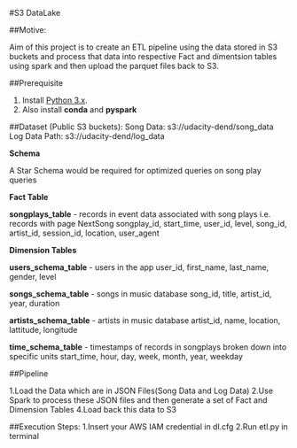 #S3 DataLake

##Motive:

Aim of this project is to create an ETL pipeline using the data stored in S3 buckets and process that data into respective Fact and dimentsion tables using spark and then upload the parquet files back to S3.

##Prerequisite

1. Install [Python 3.x](https://www.python.org/).
2. Also install **conda** and **pyspark**

##Dataset (Public S3 buckets):
Song Data: s3://udacity-dend/song_data
Log Data Path: s3://udacity-dend/log_data

<b>Schema </b>

A Star Schema would be required for optimized queries on song play queries

<b>Fact Table</b>

<b>songplays_table</b> - records in event data associated with song plays i.e. records with page NextSong songplay_id, start_time, user_id, level, song_id, artist_id, session_id, location, user_agent

<b>Dimension Tables</b>

<b>users_schema_table</b> - users in the app user_id, first_name, last_name, gender, level

<b>songs_schema_table</b> - songs in music database song_id, title, artist_id, year, duration

<b>artists_schema_table</b> - artists in music database artist_id, name, location, lattitude, longitude

<b>time_schema_table</b> - timestamps of records in songplays broken down into specific units start_time, hour, day, week, month, year, weekday

##Pipeline

1.Load the Data which are in JSON Files(Song Data and Log Data)
2.Use Spark to process these JSON files and then generate a set of Fact and Dimension Tables
4.Load back this data to S3


##Execution Steps:
1.Insert your AWS IAM credential in dl.cfg
2.Run etl.py in terminal
